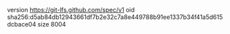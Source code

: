 version https://git-lfs.github.com/spec/v1
oid sha256:d5ab84db12943661df7b2e32c7a8e449788b91ee1337b34f41a5d615dcbace04
size 8004
